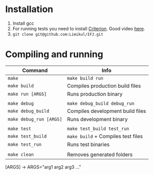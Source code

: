# Installation
1. Install gcc
2. For running tests you need to install [Criterion](https://github.com/Snaipe/Criterion). Good video [here](https://www.youtube.com/watch?v=p-gi6ukMBPY).
3. `git clone git@github.com:Limikul/IFJ.git`

# Compiling and running
| Command                   | Info                                          |
| ---------------------     | --------------------------------------------- |
| `make`                    | `make build run`                              |
| `make build`              | Compiles production build files               |
| `make run [ARGS]`         | Runs production binary                        |
|||
| `make debug`              | `make debug_build debug_run`                  |
| `make debug_build`        | Compiles development build files              |
| `make debug_run [ARGS]`   | Runs development binary                       |
|||
| `make test`               | `make test_build test_run`                    |
| `make test_build`         | `make build` + Compiles test files            |
| `make test_run`           | Runs test binaries                            |
|||
| `make clean`              | Removes generated folders                     |

[ARGS] -> ARGS="arg1 arg2 arg3 ..."